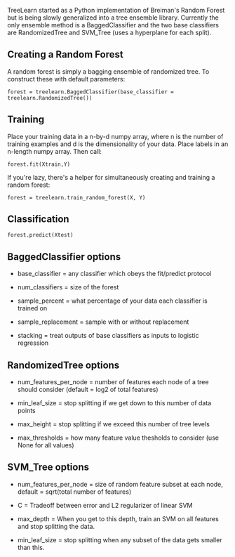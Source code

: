 TreeLearn started as a Python implementation of Breiman's Random Forest 
but is being slowly generalized into a tree ensemble library. Currently 
the only ensemble method is a BaggedClassifier and the two base classifiers
are RandomizedTree and SVM_Tree (uses a hyperplane for each split). 


## Creating a Random Forest

A random forest is simply a bagging ensemble of randomized tree. To construct
these with default parameters:

    forest = treelearn.BaggedClassifier(base_classifier = treelearn.RandomizedTree())


## Training

Place your training data in a n-by-d numpy array, where n is the number of 
training  examples and d is the dimensionality of your data. 
Place labels in an n-length numpy array. Then call: 

    forest.fit(Xtrain,Y)

If you're lazy, there's a helper for simultaneously creating and training a random forest:

    forest = treelearn.train_random_forest(X, Y)


## Classification

    forest.predict(Xtest)
 

## BaggedClassifier options

 * base_classifier = any classifier which obeys the fit/predict protocol

 * num_classifiers = size of the forest 
 
 * sample_percent = what percentage of your data each classifier is trained on
 
 * sample_replacement = sample with or without replacement 

 * stacking = treat outputs of base classifiers as inputs to logistic regression

 

## RandomizedTree options 
    
 * num_features_per_node = number of features each node of a tree should
        consider (default = log2 of total features)
    
 * min_leaf_size = stop splitting if we get down to this number of data points 

 * max_height = stop splitting if we exceed this number of tree levels

 * max_thresholds = how many feature value thesholds to consider (use None for all values)

## SVM_Tree options 
 * num_features_per_node = size of random feature subset at each node, 
        default = sqrt(total number of features)
 * C = Tradeoff between error and L2 regularizer of linear SVM
        
 * max_depth = When you get to this depth, train an SVM on all features 
        and stop splitting the data. 
        
 * min_leaf_size = stop splitting when any subset of the data gets smaller 
        than this. 
